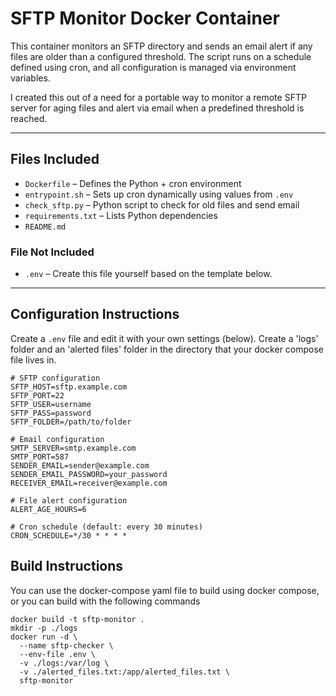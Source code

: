 # SFTP Monitor Docker Container

This container monitors an SFTP directory and sends an email alert if any files are older than a configured threshold. The script runs on a schedule defined using cron, and all configuration is managed via environment variables.

I created this out of a need for a portable way to monitor a remote SFTP server for aging files and alert via email when a predefined threshold is reached.

---

## Files Included

- `Dockerfile` – Defines the Python + cron environment  
- `entrypoint.sh` – Sets up cron dynamically using values from `.env`  
- `check_sftp.py` – Python script to check for old files and send email  
- `requirements.txt` – Lists Python dependencies  
- `README.md`

### File Not Included

- `.env` – Create this file yourself based on the template below.

---

## Configuration Instructions

Create a `.env` file and edit it with your own settings (below).
Create a 'logs' folder and an 'alerted files' folder in the directory that your docker compose file lives in.

```env
# SFTP configuration
SFTP_HOST=sftp.example.com
SFTP_PORT=22
SFTP_USER=username
SFTP_PASS=password
SFTP_FOLDER=/path/to/folder

# Email configuration
SMTP_SERVER=smtp.example.com
SMTP_PORT=587
SENDER_EMAIL=sender@example.com
SENDER_EMAIL_PASSWORD=your_password
RECEIVER_EMAIL=receiver@example.com

# File alert configuration
ALERT_AGE_HOURS=6

# Cron schedule (default: every 30 minutes)
CRON_SCHEDULE=*/30 * * * *
```
## Build Instructions

You can use the docker-compose yaml file to build using docker compose, or you can build with the following commands

```
docker build -t sftp-monitor .
mkdir -p ./logs
docker run -d \
  --name sftp-checker \
  --env-file .env \
  -v ./logs:/var/log \
  -v ./alerted_files.txt:/app/alerted_files.txt \
  sftp-monitor

